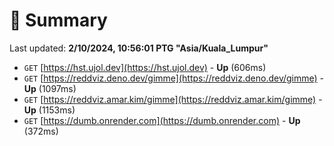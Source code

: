 # 📖 Summary
Last updated: **2/10/2024, 10:56:01 PTG "Asia/Kuala_Lumpur"**

- `GET` [https://hst.ujol.dev](https://hst.ujol.dev) - **Up** (606ms)
- `GET` [https://reddviz.deno.dev/gimme](https://reddviz.deno.dev/gimme) - **Up** (1097ms)
- `GET` [https://reddviz.amar.kim/gimme](https://reddviz.amar.kim/gimme) - **Up** (1153ms)
- `GET` [https://dumb.onrender.com](https://dumb.onrender.com) - **Up** (372ms)

